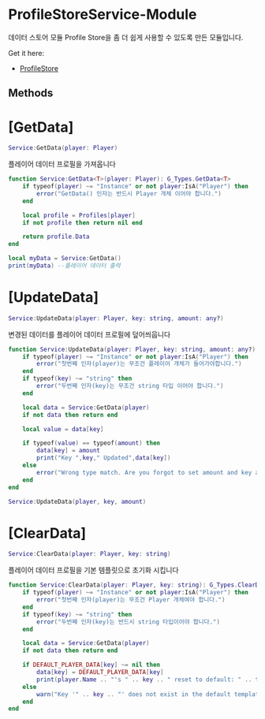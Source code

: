 # ProfileStoreService-Module

데이터 스토어 모듈 Profile Store을 좀 더 쉽게 사용할 수 있도록 만든 모듈입니다. 

Get it here:

* [ProfileStore](https://github.com/MadStudioRoblox/ProfileStore)

## Methods

# [GetData]
```lua
Service:GetData(player: Player)
```
플레이어 데이터 프로필을 가져옵니다

```lua
function Service:GetData<T>(player: Player): G_Types.GetData<T>
	if typeof(player) ~= "Instance" or not player:IsA("Player") then
		error("GetData() 인자는 반드시 Player 개체 이어야 합니다.")
	end

	local profile = Profiles[player]
	if not profile then return nil end

	return profile.Data
end

local myData = Service:GetData()
print(myData) --플레이어 데이터 출력
```
##

# [UpdateData]
```lua
Service:UpdateData(player: Player, key: string, amount: any?)
```
변경된 데이터를 플레이어 데이터 프로필에 덮어씌웁니다

```lua
function Service:UpdateData(player: Player, key: string, amount: any?): G_Types.UpdateData
	if typeof(player) ~= "Instance" or not player:IsA("Player") then
		error("첫번째 인자(player)는 무조건 플레이어 개체가 들어가야합니다.")
	end
	if typeof(key) ~= "string" then
		error("두번째 인자(key)는 무조건 string 타입 이어야 합니다.")
	end

	local data = Service:GetData(player)
	if not data then return end

	local value = data[key]

	if typeof(value) == typeof(amount) then
		data[key] = amount
		print("Key ",key," Updated",data[key])
	else		
		error("Wrong type match. Are you forgot to set amount and key as same type?")
	end
end

Service:UpdateData(player, key, amount)
```
##


# [ClearData]
```lua
Service:ClearData(player: Player, key: string)
```
플레이어 데이터 프로필을 기본 템플릿으로 초기화 시킵니다

```lua
function Service:ClearData(player: Player, key: string): G_Types.ClearData
	if typeof(player) ~= "Instance" or not player:IsA("Player") then
		error("첫번째 인자(player)는 무조건 Player 개체여야 합니다.")
	end
	if typeof(key) ~= "string" then
		error("두번째 인자(key)는 반드시 string 타입이어야 합니다.")
	end

	local data = Service:GetData(player)
	if not data then return end

	if DEFAULT_PLAYER_DATA[key] ~= nil then
		data[key] = DEFAULT_PLAYER_DATA[key]
		print(player.Name .. "'s " .. key .. " reset to default: " .. tostring(data[key]))
	else
		warn("Key '" .. key .. "' does not exist in the default template.")
	end
end
```
